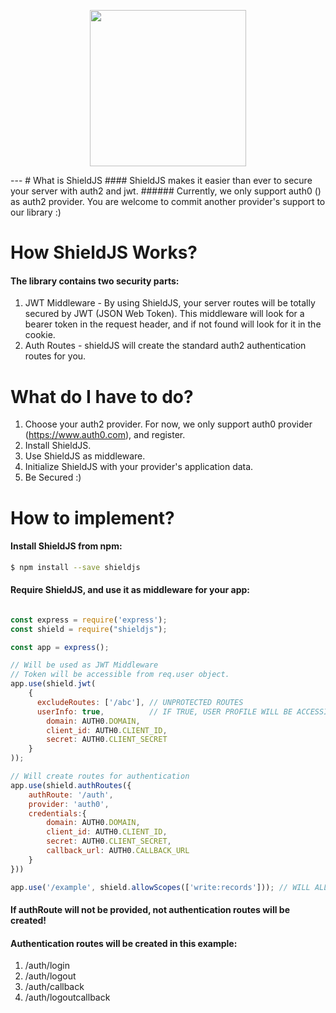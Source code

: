 <p align="center">
  <img src='https://cloud.githubusercontent.com/assets/25296482/22207186/d3d2a126-e186-11e6-9dc4-33b5e7aa84fe.png' height=250 />
</p>
---
# What is ShieldJS
#### ShieldJS makes it easier than ever to secure your server with auth2 and jwt. 
###### Currently, we only support auth0 (<https://www.auth0.com>) as auth2 provider. You are welcome to commit another provider's support to our library :)

# How ShieldJS Works?
#### The library contains two security parts:
1. JWT Middleware - By using ShieldJS, your server routes will be totally secured by JWT (JSON Web Token). This middleware will look for a bearer token in the request header, and if not found will look for it in the cookie.
2. Auth Routes - shieldJS will create the standard auth2 authentication routes for you. 

# What do I have to do?
1. Choose your auth2 provider. For now, we only support auth0 provider (<https://www.auth0.com>), and register.
2. Install ShieldJS.
3. Use ShieldJS as middleware.
4. Initialize ShieldJS with your provider's application data.
5. Be Secured :)

# How to implement?
#### Install ShieldJS from npm:

```bash
$ npm install --save shieldjs
```

#### Require ShieldJS, and use it as middleware for your app:
```js

const express = require('express');
const shield = require("shieldjs");

const app = express();

// Will be used as JWT Middleware
// Token will be accessible from req.user object.
app.use(shield.jwt(
    {
      excludeRoutes: ['/abc'], // UNPROTECTED ROUTES
      userInfo: true,          // IF TRUE, USER PROFILE WILL BE ACCESSIBLE FROM REQ.USER.PROFILE 
    	domain: AUTH0.DOMAIN,
    	client_id: AUTH0.CLIENT_ID,
    	secret: AUTH0.CLIENT_SECRET
    }
));

// Will create routes for authentication
app.use(shield.authRoutes({
    authRoute: '/auth',
    provider: 'auth0',
    credentials:{
        domain: AUTH0.DOMAIN,
        client_id: AUTH0.CLIENT_ID,
        secret: AUTH0.CLIENT_SECRET,
        callback_url: AUTH0.CALLBACK_URL
    }
}))

app.use('/example', shield.allowScopes(['write:records'])); // WILL ALLOW ACCESS BY THE SCOPE ATTRIBUTE
```

#### If authRoute will not be provided, not authentication routes will be created!

#### Authentication routes will be created in this example:
1. /auth/login
2. /auth/logout
3. /auth/callback
4. /auth/logoutcallback
